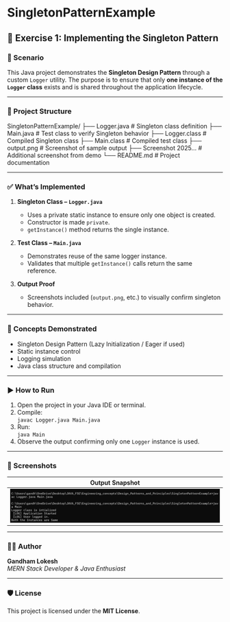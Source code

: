 # SingletonPatternExample

## 🧩 Exercise 1: Implementing the Singleton Pattern

### 📘 Scenario
This Java project demonstrates the **Singleton Design Pattern** through a custom `Logger` utility. The purpose is to ensure that only **one instance of the `Logger` class** exists and is shared throughout the application lifecycle.

---

### 📁 Project Structure

SingletonPatternExample/
├── Logger.java # Singleton class definition
├── Main.java # Test class to verify Singleton behavior
├── Logger.class # Compiled Singleton class
├── Main.class # Compiled test class
├── output.png # Screenshot of sample output
├── Screenshot 2025... # Additional screenshot from demo
└── README.md # Project documentation

---

### ✅ What’s Implemented

1. **Singleton Class – `Logger.java`**
   - Uses a private static instance to ensure only one object is created.
   - Constructor is made `private`.
   - `getInstance()` method returns the single instance.

2. **Test Class – `Main.java`**
   - Demonstrates reuse of the same logger instance.
   - Validates that multiple `getInstance()` calls return the same reference.

3. **Output Proof**
   - Screenshots included (`output.png`, etc.) to visually confirm singleton behavior.

---


### 🧠 Concepts Demonstrated

- Singleton Design Pattern (Lazy Initialization / Eager if used)
- Static instance control
- Logging simulation
- Java class structure and compilation

---

### ▶️ How to Run

1. Open the project in your Java IDE or terminal.
2. Compile:  
   `javac Logger.java Main.java`
3. Run:  
   `java Main`
4. Observe the output confirming only one `Logger` instance is used.

---

### 📸 Screenshots

| Output Snapshot |
|-----------------|
| ![Output](./output.png) |

---

### 👨‍💻 Author

**Gandham Lokesh**  
_MERN Stack Developer & Java Enthusiast_

---

### 🛡 License

This project is licensed under the **MIT License**.
